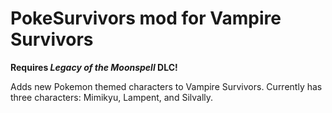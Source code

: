 # PokeSurvivors mod for Vampire Survivors

**Requires _Legacy of the Moonspell_ DLC!**

Adds new Pokemon themed characters to Vampire Survivors. Currently has three characters: Mimikyu, Lampent, and Silvally.
